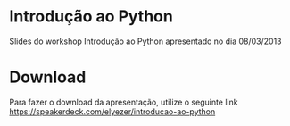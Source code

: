 Introdução ao Python
=====================

Slides do workshop Introdução ao Python apresentado no dia 08/03/2013

Download
========

Para fazer o download da apresentação, utilize o seguinte link https://speakerdeck.com/elyezer/introducao-ao-python
